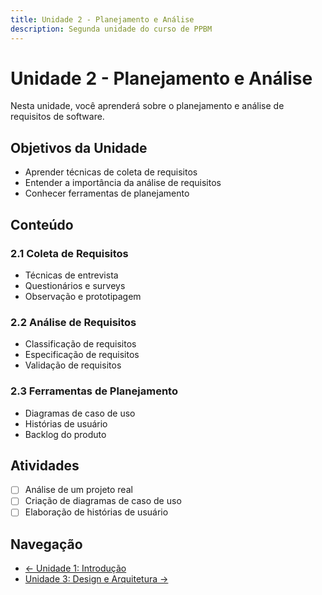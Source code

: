 ```yaml
---
title: Unidade 2 - Planejamento e Análise
description: Segunda unidade do curso de PPBM
---
```


# Unidade 2 - Planejamento e Análise

Nesta unidade, você aprenderá sobre o planejamento e análise de requisitos de software.

## Objetivos da Unidade

- Aprender técnicas de coleta de requisitos
- Entender a importância da análise de requisitos
- Conhecer ferramentas de planejamento

## Conteúdo

### 2.1 Coleta de Requisitos
- Técnicas de entrevista
- Questionários e surveys
- Observação e prototipagem

### 2.2 Análise de Requisitos
- Classificação de requisitos
- Especificação de requisitos
- Validação de requisitos

### 2.3 Ferramentas de Planejamento
- Diagramas de caso de uso
- Histórias de usuário
- Backlog do produto

## Atividades

- [ ] Análise de um projeto real
- [ ] Criação de diagramas de caso de uso
- [ ] Elaboração de histórias de usuário

## Navegação

- [← Unidade 1: Introdução](/REQ-2025.2-T01-PPBM/unidade-1/)
- [Unidade 3: Design e Arquitetura →](/REQ-2025.2-T01-PPBM/unidade-3/)
